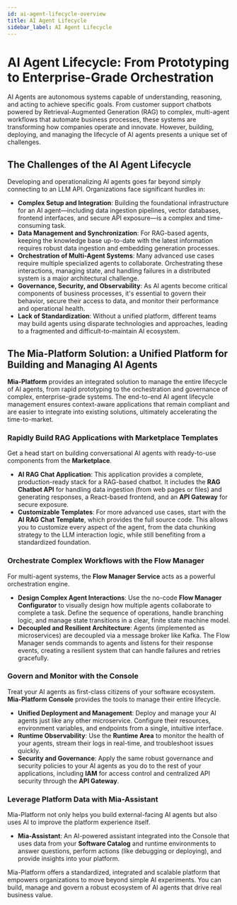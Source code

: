 ```yaml
---
id: ai-agent-lifecycle-overview
title: AI Agent Lifecycle
sidebar_label: AI Agent Lifecycle
---
```


# AI Agent Lifecycle: From Prototyping to Enterprise-Grade Orchestration

AI Agents are autonomous systems capable of understanding, reasoning, and acting to achieve specific goals. From customer support chatbots powered by Retrieval-Augmented Generation (RAG) to complex, multi-agent workflows that automate business processes, these systems are transforming how companies operate and innovate. However, building, deploying, and managing the lifecycle of AI agents presents a unique set of challenges.

## The Challenges of the AI Agent Lifecycle

Developing and operationalizing AI agents goes far beyond simply connecting to an LLM API. Organizations face significant hurdles in:

* **Complex Setup and Integration**: Building the foundational infrastructure for an AI agent—including data ingestion pipelines, vector databases, frontend interfaces, and secure API exposure—is a complex and time-consuming task.
* **Data Management and Synchronization**: For RAG-based agents, keeping the knowledge base up-to-date with the latest information requires robust data ingestion and embedding generation processes.
* **Orchestration of Multi-Agent Systems**: Many advanced use cases require multiple specialized agents to collaborate. Orchestrating these interactions, managing state, and handling failures in a distributed system is a major architectural challenge.
* **Governance, Security, and Observability**: As AI agents become critical components of business processes, it's essential to govern their behavior, secure their access to data, and monitor their performance and operational health.
* **Lack of Standardization**: Without a unified platform, different teams may build agents using disparate technologies and approaches, leading to a fragmented and difficult-to-maintain AI ecosystem.

## The Mia-Platform Solution: a Unified Platform for Building and Managing AI Agents

**Mia-Platform** provides an integrated solution to manage the entire lifecycle of AI agents, from rapid prototyping to the orchestration and governance of complex, enterprise-grade systems. The end-to-end AI agent lifecycle management ensures context-aware applications that remain compliant and are easier to integrate into existing solutions, ultimately accelerating the time-to-market.

### Rapidly Build RAG Applications with Marketplace Templates

Get a head start on building conversational AI agents with ready-to-use components from the **Marketplace**.
* **AI RAG Chat Application**: This application provides a complete, production-ready stack for a RAG-based chatbot. It includes the **RAG Chatbot API** for handling data ingestion (from web pages or files) and generating responses, a React-based frontend, and an **API Gateway** for secure exposure.
* **Customizable Templates**: For more advanced use cases, start with the **AI RAG Chat Template**, which provides the full source code. This allows you to customize every aspect of the agent, from the data chunking strategy to the LLM interaction logic, while still benefiting from a standardized foundation.

### Orchestrate Complex Workflows with the Flow Manager

For multi-agent systems, the **Flow Manager Service** acts as a powerful orchestration engine.
* **Design Complex Agent Interactions**: Use the no-code **Flow Manager Configurator** to visually design how multiple agents collaborate to complete a task. Define the sequence of operations, handle branching logic, and manage state transitions in a clear, finite state machine model.
* **Decoupled and Resilient Architecture**: Agents (implemented as microservices) are decoupled via a message broker like Kafka. The Flow Manager sends commands to agents and listens for their response events, creating a resilient system that can handle failures and retries gracefully.

### Govern and Monitor with the Console

Treat your AI agents as first-class citizens of your software ecosystem. **Mia-Platform Console** provides the tools to manage their entire lifecycle.
* **Unified Deployment and Management**: Deploy and manage your AI agents just like any other microservice. Configure their resources, environment variables, and endpoints from a single, intuitive interface.
* **Runtime Observability**: Use the **Runtime Area** to monitor the health of your agents, stream their logs in real-time, and troubleshoot issues quickly.
* **Security and Governance**: Apply the same robust governance and security policies to your AI agents as you do to the rest of your applications, including **IAM** for access control and centralized API security through the **API Gateway**.

### Leverage Platform Data with Mia-Assistant

Mia-Platform not only helps you build external-facing AI agents but also uses AI to improve the platform experience itself.
* **Mia-Assistant**: An AI-powered assistant integrated into the Console that uses data from your **Software Catalog** and runtime environments to answer questions, perform actions (like debugging or deploying), and provide insights into your platform.

Mia-Platform offers a standardized, integrated and scalable platform that empowers organizations to move beyond simple AI experiments. You can build, manage and govern a robust ecosystem of AI agents that drive real business value.

